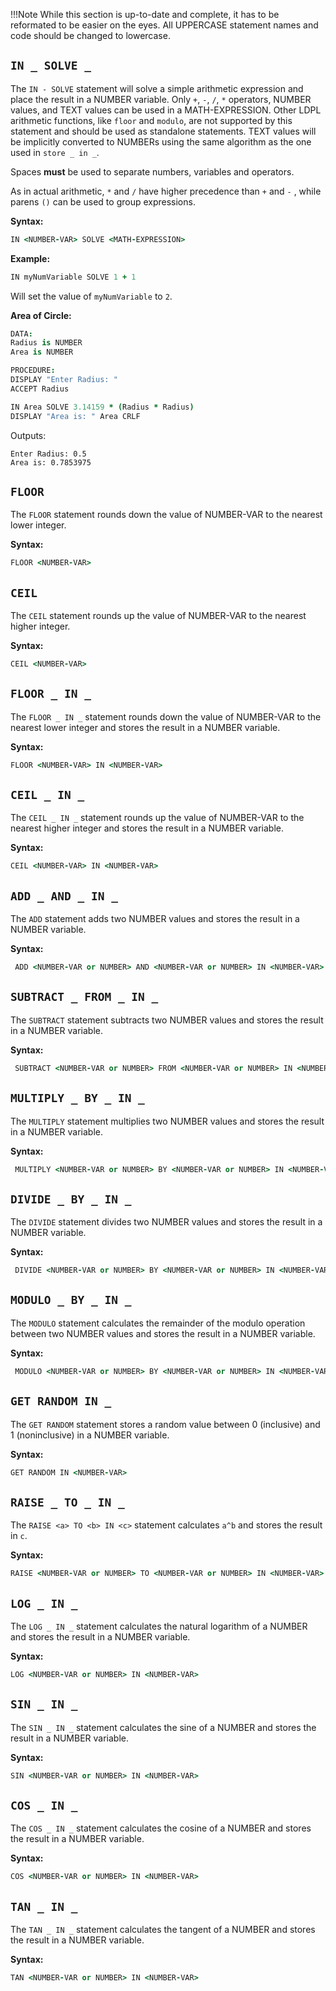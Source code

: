 !!!Note
    While this section is up-to-date and complete, it has to be reformated
    to be easier on the eyes. All UPPERCASE statement names and code should
    be changed to lowercase.

## `IN _ SOLVE _`

The `IN - SOLVE` statement will solve a simple arithmetic expression and place the result in a NUMBER variable. Only `+`, `-`, `/`, `*` operators, NUMBER values, and TEXT values can be used in a MATH-EXPRESSION. Other LDPL arithmetic functions, like `floor` and `modulo`, are not supported by this statement and should be used as standalone statements. TEXT values will be implicitly converted to NUMBERs using the same algorithm as the one used in `store _ in _`.

Spaces **must** be used to separate numbers, variables and operators.

As in actual arithmetic, `*` and `/` have higher precedence than `+` and `-` , while parens `()` can be used to group expressions.

**Syntax:**

```coffeescript
IN <NUMBER-VAR> SOLVE <MATH-EXPRESSION>
```

**Example:**

```coffeescript
IN myNumVariable SOLVE 1 + 1
```

Will set the value of `myNumVariable` to `2`.

**Area of Circle:**

```coffeescript
DATA:
Radius is NUMBER
Area is NUMBER

PROCEDURE:
DISPLAY "Enter Radius: " 
ACCEPT Radius

IN Area SOLVE 3.14159 * (Radius * Radius)
DISPLAY "Area is: " Area CRLF
```

Outputs:

```text
Enter Radius: 0.5
Area is: 0.7853975
```

## `FLOOR`

The `FLOOR` statement rounds down the value of NUMBER-VAR to the nearest lower integer.

**Syntax:**

```coffeescript
FLOOR <NUMBER-VAR>
```

## `CEIL`

The `CEIL` statement rounds up the value of NUMBER-VAR to the nearest higher integer.

**Syntax:**

```coffeescript
CEIL <NUMBER-VAR>
```

## `FLOOR _ IN _`

The `FLOOR _ IN _` statement rounds down the value of NUMBER-VAR to the nearest lower integer
and stores the result in a NUMBER variable.

**Syntax:**

```coffeescript
FLOOR <NUMBER-VAR> IN <NUMBER-VAR>
```

## `CEIL _ IN _`

The `CEIL _ IN _` statement rounds up the value of NUMBER-VAR to the nearest higher integer
and stores the result in a NUMBER variable.

**Syntax:**

```coffeescript
CEIL <NUMBER-VAR> IN <NUMBER-VAR>
```

## `ADD _ AND _ IN _`

The `ADD` statement adds two NUMBER values and stores the result in a NUMBER variable.

**Syntax:**

```coffeescript
 ADD <NUMBER-VAR or NUMBER> AND <NUMBER-VAR or NUMBER> IN <NUMBER-VAR>
```

## `SUBTRACT _ FROM _ IN _`

The `SUBTRACT` statement subtracts two NUMBER values and stores the result in a NUMBER variable.

**Syntax:**

```coffeescript
 SUBTRACT <NUMBER-VAR or NUMBER> FROM <NUMBER-VAR or NUMBER> IN <NUMBER-VAR>
```

## `MULTIPLY _ BY _ IN _`

The `MULTIPLY` statement multiplies two NUMBER values and stores the result in a NUMBER variable.

**Syntax:**

```coffeescript
 MULTIPLY <NUMBER-VAR or NUMBER> BY <NUMBER-VAR or NUMBER> IN <NUMBER-VAR>
```


## `DIVIDE _ BY _ IN _`

The `DIVIDE` statement divides two NUMBER values and stores the result in a NUMBER variable.

**Syntax:**

```coffeescript
 DIVIDE <NUMBER-VAR or NUMBER> BY <NUMBER-VAR or NUMBER> IN <NUMBER-VAR>
```

## `MODULO _ BY _ IN _`

The `MODULO` statement calculates the remainder of the modulo operation between two NUMBER values and stores the result in a NUMBER variable.

**Syntax:**

```coffeescript
 MODULO <NUMBER-VAR or NUMBER> BY <NUMBER-VAR or NUMBER> IN <NUMBER-VAR>
```


## `GET RANDOM IN _`

The `GET RANDOM` statement stores a random value between 0 \(inclusive\) and 1 \(noninclusive\) in a NUMBER variable.

**Syntax:**

```coffeescript
GET RANDOM IN <NUMBER-VAR>
```

## `RAISE _ TO _ IN _`

The `RAISE <a> TO <b> IN <c>` statement calculates `a^b` and stores the result in `c`.

**Syntax:**

```coffeescript
RAISE <NUMBER-VAR or NUMBER> TO <NUMBER-VAR or NUMBER> IN <NUMBER-VAR>
```

## `LOG _ IN _`

The `LOG _ IN _` statement calculates the natural logarithm of a NUMBER and stores the result in a NUMBER variable.

**Syntax:**

```coffeescript
LOG <NUMBER-VAR or NUMBER> IN <NUMBER-VAR>
```

## `SIN _ IN _`

The `SIN _ IN _` statement calculates the sine of a NUMBER and stores the result in a NUMBER variable.

**Syntax:**

```coffeescript
SIN <NUMBER-VAR or NUMBER> IN <NUMBER-VAR>
```

## `COS _ IN _`

The `COS _ IN _` statement calculates the cosine of a NUMBER and stores the result in a NUMBER variable.

**Syntax:**

```coffeescript
COS <NUMBER-VAR or NUMBER> IN <NUMBER-VAR>
```

## `TAN _ IN _`

The `TAN _ IN _` statement calculates the tangent of a NUMBER and stores the result in a NUMBER variable.

**Syntax:**

```coffeescript
TAN <NUMBER-VAR or NUMBER> IN <NUMBER-VAR>
```